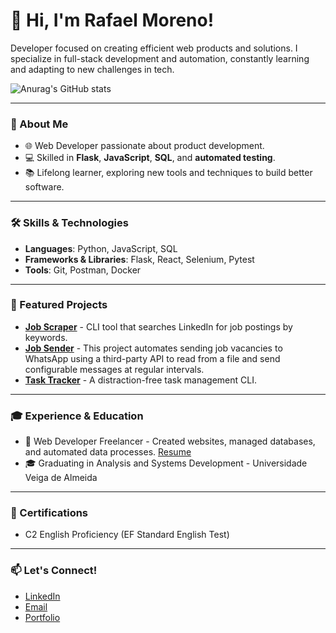 # 👋 Hi, I'm Rafael Moreno!

Developer focused on creating efficient web products and solutions. I specialize in full-stack development and automation, constantly learning and adapting to new challenges in tech.

![Anurag's GitHub stats](https://github-readme-stats.vercel.app/api?username=Mean-Says&show_icons=true&theme=radical)



---

### 💼 About Me
- 🌐 Web Developer passionate about product development.
- 💻 Skilled in **Flask**, **JavaScript**, **SQL**, and **automated testing**.
- 📚 Lifelong learner, exploring new tools and techniques to build better software.

---

### 🛠️ Skills & Technologies
- **Languages**: Python, JavaScript, SQL
- **Frameworks & Libraries**: Flask, React, Selenium, Pytest
- **Tools**: Git, Postman, Docker

---

### 🌟 Featured Projects
- **[Job Scraper](https://github.com/username/job-scraper](https://github.com/Mean-Says/LinkedIn-Job-Scraper-CLI))** - CLI tool that searches LinkedIn for job postings by keywords.
- **[Job Sender](https://github.com/username/job-sender)** - This project automates sending job vacancies to WhatsApp using a third-party API to read from a file and send configurable messages at regular intervals. 
- **[Task Tracker](https://github.com/username/task-tracker](https://github.com/Mean-Says/Grupo-de-vagas))** - A distraction-free task management CLI.
---

### 🎓 Experience & Education
- 💼 Web Developer Freelancer - Created websites, managed databases, and automated data processes. [Resume](https://www.rafaelmoreno.tech/arquivo/Rafael%20Moreno%20-%20CV%20copy.pdf)
- 🎓 Graduating in Analysis and Systems Development - Universidade Veiga de Almeida

---

### 📜 Certifications
- C2 English Proficiency (EF Standard English Test)

---

### 📫 Let's Connect!
- [LinkedIn](https://linkedin.com/in/moreno-rafael)
- [Email](mailto:oliveirafaelmoreno@gmail.com)
- [Portfolio](https://rafaelmoreno.tech)
